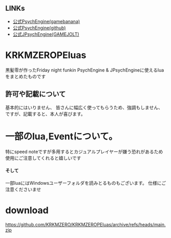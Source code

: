 ## LINKs
- [公式PsychEngine(gamebanana)](https://gamebanana.com/mods/309789)
- [公式PsychEngine(github)](https://github.com/ShadowMario/FNF-PsychEngine/releases)
- [公式JPsychEngine(GAMEJOLT)](https://gamejolt.com/games/JPsych-Engine/726750)

# KRKMZEROPEluas
黒髪零が作ったFriday night funkin PsychEngine & JPsychEngineに使えるluaをまとめたものです


## 許可や記載について
基本的にはいりません、
皆さんに幅広く使ってもらうため、強調もしません、
ですが、記載すると、本人が喜びます。

#  一部のlua,Eventについて。
特にspeed noteですが多用するとカジュアルプレイヤーが嫌う恐れがあるため
使用にご注意してくれると嬉しいです
#### そして
一部luaにはWindowsユーザーフォルダを読みとるものもございます。
仕様にご注意くださいませ
# download
https://github.com/KRKMZERO/KRKMZEROPEluas/archive/refs/heads/main.zip
